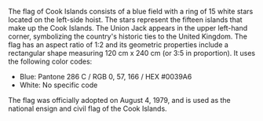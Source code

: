 The flag of Cook Islands consists of a blue field with a ring of 15 white stars located on the left-side hoist. The stars represent the fifteen islands that make up the Cook Islands. The Union Jack appears in the upper left-hand corner, symbolizing the country's historic ties to the United Kingdom. The flag has an aspect ratio of 1:2 and its geometric properties include a rectangular shape measuring 120 cm x 240 cm (or 3:5 in proportion). It uses the following color codes: 

- Blue: Pantone 286 C / RGB 0, 57, 166 / HEX #0039A6
- White: No specific code

The flag was officially adopted on August 4, 1979, and is used as the national ensign and civil flag of the Cook Islands.